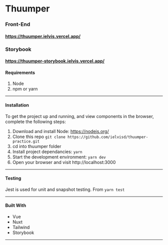 # Thuumper

### Front-End

#### https://thuumper.ielvis.vercel.app/

### Storybook

#### https://thuumper-storybook.ielvis.vercel.app/

#### Requirements

1. Node
2. npm or yarn

---

#### Installation

To get the project up and running, and view components in the browser, complete the following steps:

1. Download and install Node: https://nodejs.org/
2. Clone this repo `git clone https://github.com/ielvisd/thuumper-practice.git`
3. cd into thuumper folder
4. Install project dependancies: `yarn`
5. Start the development environment: `yarn dev`
6. Open your browser and visit http://localhost:3000

---

#### Testing

Jest is used for unit and snapshot testing. From `yarn test`

---

#### Built With

- Vue
- Nuxt
- Tailwind
- Storybook

---
